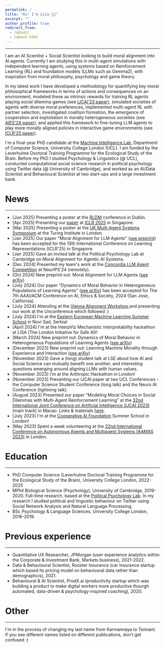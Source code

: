 ```yaml
---
permalink: /
title: "Hi! I'm Liza 👋🏼"
excerpt: ""
author_profile: true
redirect_from: 
  - /about/
  - /about.html
---
```

---
I am an AI Scientist + Social Scientist looking to build moral alignment _into_ AI agents. Currently I am studying this in multi-agent simulations with independent learning agents, using systems based on Reinforcement Learning (RL) and foundation models (LLMs such as Gemma2), with inspiration from moral philosophy, psychology and game theory. 

In my latest work I have developed a methodology for quantifying key moral philosophical frameworks in terms of actions and consequences on an environment, modeled these as intrinsic rewards for training RL agents playing social dilemma games (see [IJCAI'23 paper](https://doi.org/10.24963/ijcai.2023/36)), simulated societies of agents with diverse moral preferences, implemented multi-agent RL with partner selection, investigated coalition formation, the emergence of cooperation and exploitation in morally heterogeneous societies (see [AIES'24 paper](https://arxiv.org/abs/2403.04202)), and applied this framework to fine-tuning LLM agents to play more morally aligned policies in interactive game environments (see [ICLR'25 paper](https://arxiv.org/abs/2410.01639)).  

I'm a final-year PhD candidate at the [Machine Intelligence Lab](https://www.machineintelligencelab.ai/), Department of Computer Science, University College London (UCL). I am funded by the Leverhulme Doctoral Training Programme for the Ecological Study of the Brain. Before my PhD I studied Psychology & Linguistics (@ UCL), conducted computational social science research in political psychology using Twitter data (@ University of Cambridge), and worked as an AI/Data Scientist and Behavioural Scientist at two start-ups and a large investment bank. 

News
======
---
- [Jun 2025] Presenting a poster at the [RLDM](https://rldm.org/) conference in Dublin.
- [Apr 2025] Presenting our [paper](https://arxiv.org/abs/2410.01639) at [ICLR 2025](https://iclr.cc/) in Singapore. 
- [Mar 2025] Presenting a poster at the [UK Multi-Agent Systems Symposium](https://www.turing.ac.uk/events/uk-multi-agent-systems-symposium-2025-uk-mas) at the Turing Institute in London. 
- [Jan 2025] Our paper "Moral Alignment for LLM Agents" ([see preprint](https://arxiv.org/abs/2410.01639)) has been accepted for the 13th International Conference on Learning Representations (ICLR'25) in Singapore. 
- [Jan 2025] Gave an invited talk at the Political Psychology Lab at Cambridge on Moral Alignment for Agentic AI Systems.
- [Dec 2024] Presented my team's work at the [Concordia LLM Agent Competition](https://neurips.cc/virtual/2024/competition/84791) at NeurIPS'24 (remotely). 
- [Oct 2024] New preprint out: Moral Alignment for LLM Agents ([see arXiv](https://arxiv.org/abs/2410.01639))
- [July 2024] Our paper "Dynamics of Moral Behavior in Heterogeneous Populations of Learning Agents" ([see arXiv](https://arxiv.org/html/2403.04202v2)) has been accepted for The 7th AAAI/ACM Conference on AI, Ethics & Society, 2024 (San Jose, California).
- [July 2024] Attending at the [Vienna Alignment Workshop ](https://far.ai/post/2024-08-vienna-alignment-workshop/#:~:text=The%20Vienna%20Alignment%20Workshop%20advanced,Workshops%2C%20register%20your%20interest%20here.) and presenting our work at the Unconference which followed :) 
- [July 2024] I'm at the [Eastern European Machine Learning Summer School](https://www.eeml.eu/home) in Novi Sad, Serbia! 
- [April 2024] I'm at the InterpViz Mechanistic Interpretability hackathon at LISA (The London Initiative for Safe AI)! 
- [March 2024] New preprint out: Dynamics of Moral Behavior in Heterogeneous Populations of Learning Agents ([see arXiv](https://arxiv.org/html/2403.04202v2))
- [December 2023] New preprint out: Learning Machine Morality through Experience and Interaction ([see arXiv](https://arxiv.org/abs/2312.01818))
- [November 2023] Gave a (long) student talk at LSE about how AI and Social Science can mutually benefit one another, and interesting questions emerging around aligning LLMs with human values.
- [November 2023] I'm at the Anthropic Hackathon in London!
- [November 2023] Presenting our IJCAI paper at two UCL Conferences - the Computer Science Student Conference (long talk) and the Neuro AI Conference (lightning talk). 
- [August 2023] Presented our paper “Modeling Moral Choices in Social Dilemmas with Multi-Agent Reinforcement Learning” at the [32nd International Joint Conference on Artificial Intelligence (IJCAI 2023)](https://ijcai-23.org/) (main track) in Macao. Links & materials [here](https://liza-tennant.github.io/publication/2023-modeling-moral-choices).
- [July 2023] I'm at the [Cooperative AI Foundation](https://www.cooperativeai.com/) Summer School in London! 
- [May 2023] Spent a week volunteering at the [22nd International Conference on Autonomous Agents and Multiagent Systems (AAMAS 2023)](https://aamas2023.soton.ac.uk/) in London.

Education
====
---
- PhD Computer Science (Leverhulme Doctoral Training Programme for the Ecological Study of the Brain), University College London, 2022-2025
- MPhil Biological Science (Psychology), University of Cambridge, 2019-2020. Full-time research, based at the [Political Psychology Lab](https://www.psychol.cam.ac.uk/polpsych). In my research I studied political and linguistic behaviour on Twitter using Social Network Analysis and Natural Language Processing.
- BSc Psychology & Language Sciences, University College London, 2016-2019.


Previous experience
======
---
- Quantitative UX Researcher, JPMorgan (user experience analytics within the Corporate & Investment Bank, Markets business), 2021-2022.
- Data & Behavioural Scientist, Rooster Insurance (car insurance startup which based its pricing model on behavioural data rather than demographcis), 2021.
- Behavioural & AI Scientist, ProdX.ai (productivity startup which was building a product to make digital workers more productive thourgh automated, data-driven & psychology-inspired coaching), 2020.


Other
======
---
I'm in the process of changing my last name from Karmannaya to Tennant. If you see different names listed on different publications, don't get confused :)
